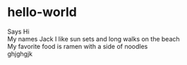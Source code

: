 # hello-world
Says Hi <br>
My names Jack I like sun sets and long walks on the beach <br>
My favorite food is ramen with a side of noodles <br>
ghjghgjk